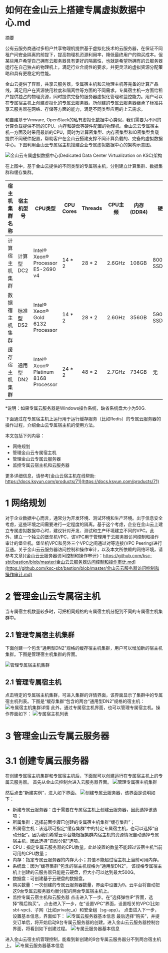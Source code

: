 
# 如何在金山云上搭建专属虚拟数据中心.md

摘要

公有云服务商通过多租户共享物理机提供基于虚拟化技术的云服务器，在保证不同租户间安全隔离的前提下，提高物理机资源利用率，降低最终用户的购买成本。但某些用户希望自己拥有云服务器具有更好的隔离性，也就是希望所拥有的云服务器运行在自己独占的物理机上，满足行业合规性的要求，并更灵活的虚拟资源分配策略和具有更稳定的性能。

金山云提供了容器，共享云服务器，专属宿主机和云物理主机等完备的计算产品线，满足用户在资源使用粒度和隔离性等方面的不同需求。专属宿主机一方面给租户提供独占的物理资源，同时提供完备的服务器虚拟化管理和监控能力。用户可以在专属宿主机上创建虚拟化的专属云服务器。所创建的专属云服务器继承了标准共享云服务器在网络、存储等方面的能力，满足不同类型应用的上云需求。

和自建基于Vmware, OpenStack的私有虚拟化数据中心类似，我们需要为不同的计算负载提供不同的CPU、内存和硬盘等硬件配置的物理机。金山云云专属宿主机一方面及时采用最新的CPU，同时为计算密集型、内存密集型和IO密集型负载提供不同硬件配置，帮助客户在金山云搭建支撑不同计算负载的、完备的虚拟数据中心。下图利用金山云专属宿主机搭建企业专属虚拟数据中心的架构示意图。

![金山云专属虚拟数据中心(Dedicated Data Center Virtualization on KSC)架构](https://raw.githubusercontent.com/ksc-sbt/vdc-on-ksc/master/vdc-on-ksc-architecture.png)

在上图中，基于金山云提供的不同类型的专属宿主机，分别建立计算集群、数据集群和缓存集群。

|宿主机集群名称|宿主机型号|CPU类型|CPU Cores|Threads|CPU主频|内存(DDR4)|硬盘|专属云服务器系统盘|专属云服务器数据盘|使用场景|
|----|----|----|----|----|----|----|----|----|----|----|
|计算宿主机集群|计算型DC2|Intel® Xeon® Processor E5-2690 v4|14 * 2|28 * 2|2.6GHz|108GB|800G SSD|本地盘: 20G*|本地盘: <800G SSD; 云硬盘: 16000G * 3 SSD/云主机|计算密集型负载，比如Web服务|
|数据宿主机集群|标准型DS2|Intel® Xeon® Gold 6132 Processor|14 * 2|28 * 2|2.6GHz|356GB|5900GB SSD|本地盘: 20G*|本地盘: <5900GB SSD; 云硬盘: 16000G * 3 SSD/云主机|IO密集型负载，比如数据库|
|缓存宿主机集群|通用型DN2|Intel® Xeon® Platinum 8168 Processor|24 * 2|48 * 2|2.7GHz|734GB|无|云硬盘：20-500G|云硬盘: 16000G * 3 SSD/云主机|内存密集型资源，比如Redis缓存|
*说明：如果专属云服务器是Windows操作系统，缺省系统盘大小为50G.

下面通过在专属宿主机上运行用于运行缓存服务（比如Redis）的专属云服务器的操作过程，介绍金山云专属宿主机的使用方法。

本文包括下列内容：
* 网络规划
* 管理金山云专属宿主机
* 管理金山云专属云服务器
* 监控专属云宿主机和云服务器

更多详细信息，请参考[金山云宿主机在线帮助: https://docs.ksyun.com/products/71](https://docs.ksyun.com/products/71)

# 1 网络规划

对于企业数据中心而言，通常分为开发环境、测试环境和生产环境。出于信息安全考虑，这些环境之间需要进行一定程度的隔离。基于这个考虑，企业在金山云上建立专属虚拟数据中心时，建议针对开发、测试和生产环境建立不同的VPC。此外，建立一个独立的堡垒机VPC，该VPC用于管理用于云服务器访问控制和操作审计的堡垒机。堡垒机VPC和另外三个VPC之间通过对等连接(VPC Peering)进行互通。关于金山云云服务器访问控制和操作审计，以及本文所依赖的网络环境，请参考文章[《金山云云服务器访问控制和操作审计》：https://github.com/ksc-sbt/bastion/blob/master/金山云云服务器访问控制和操作审计.md](https://github.com/ksc-sbt/bastion/blob/master/金山云云服务器访问控制和操作审计.md)

# 2 管理金山云专属宿主机
当专属宿主机数量较多时，可把相同规格的专属宿主机分配到不同的专属宿主机集群中。

## 2.1 管理专属宿主机集群
下面创建一个包含“通用型DN2”规格的缓存宿主机集群，用户可以增加新的宿主机集群。下图是管理宿主机集群的界面。

![管理专属宿主机集群](https://raw.githubusercontent.com/ksc-sbt/vdc-on-ksc/master/kdh-clusters.png)

## 2.1 管理专属宿主机
点击特定的专属宿主机集群，可进入集群的详情界面，该界面显示了集群中的专属宿主机列表。下图是“缓存集群“包含的两台“通用型DN2”规格的宿主机：
![专属宿主机集群详情](https://raw.githubusercontent.com/ksc-sbt/vdc-on-ksc/master/kdh-cluster-detail.png)
此外，通过专属宿主机界面，也可以管理专属宿主机。操作界面如下：
![专属宿主机列表](https://raw.githubusercontent.com/ksc-sbt/vdc-on-ksc/master/kdh-list.png)

# 3 管理金山云专属云服务器

# 3.1 创建专属云服务器
在创建专属宿主机集群和专属宿主机后，下面就可以创建运行在专属宿主机上的专属云服务器。
首先从金山云控制台进入云服务器界面。
![管理专属宿主机集群](https://raw.githubusercontent.com/ksc-sbt/vdc-on-ksc/master/kec-list.png)

然后点击“新建实例“，进入如下界面。
![创建专属云服务器](https://raw.githubusercontent.com/ksc-sbt/vdc-on-ksc/master/kec-dedicated.png)，该界面是说明如下：
* 新建专属云服务器：由于需要在专属宿主机上创建云服务器，因此选择该选项；
* 所属集群：选择前面步骤已创建的专属宿主机集群“缓存集群”；
* 所属宿主机：该选项可指定“缓存集群”中的特定专属宿主机，也可以选择“自动分配“。因为我们希望云平台能根据集群内宿主机的资源情况自动选择专属宿主机，因此选择”自动分配“选项。
* CPU：指定专属云服务器的CPU数量。此处设置的数量不能超过该宿主机当前可用的CPU数量；
* 内存：指定专属云服务器的内存大小；其值不能超过宿主机上当前可用内存。
* 系统盘：因为“缓存集群”包含的宿主机规格为“通用型DN2”， 该规格专属宿主机上创建的云服务器只能是云硬盘，但大小可以达到最大500G。
* 数据盘：可创建基于云硬盘的数据盘。
* 购买数量：一次创建的专属云服务器数量，界面中设置为9。云平台将自动把这9台专属云服务器均衡分配的两台专属宿主机上。
* 监控专属云宿主机和云服务器
点击进入下一步。在”选择弹性IP“界面，选择“稍后购买”。
点击进入下一步，在“设置VPC"界面，设置相关的VPC(比如sbt-vpc)、子网（比如private_a）和安全组（sg-app）。
点击进入下一步，设置基本信息，界面如下：
![专属云服务器基本信息](https://raw.githubusercontent.com/ksc-sbt/vdc-on-ksc/master/kec-setting.png)
最后选择“购买”，并提交订单后，将开始启动9台专属云服务器的创建。进入金山云云服务器控制台界面，将看到如下创建过程。
![专属云服务器基本信息](https://raw.githubusercontent.com/ksc-sbt/vdc-on-ksc/master/kec-creating.png)

进入金山云宿主机管理控制，能看到新创建的9台专属云服务器分不到两台宿主机上。
![专属云服务器基本信息](https://raw.githubusercontent.com/ksc-sbt/vdc-on-ksc/master/kec-list2.png)





























